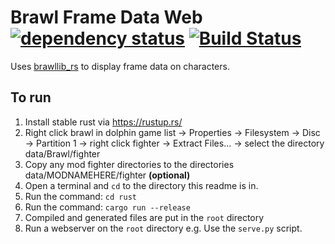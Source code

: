 # Brawl Frame Data Web [![dependency status](https://deps.rs/repo/github/rukai/brawl-frame-data-web/status.svg)](https://deps.rs/repo/github/rukai/brawl-frame-data-web) [![Build Status](https://travis-ci.com/rukai/brawl-frame-data-web.svg?branch=master)](https://travis-ci.com/rukai/brawl-frame-data-web)

Uses [brawllib_rs](https://github.com/rukai/brawllib_rs) to display frame data on characters.

## To run

1.  Install stable rust via https://rustup.rs/
3.  Right click brawl in dolphin game list -> Properties -> Filesystem -> Disc -> Partition 1 -> right click fighter -> Extract Files... -> select the directory data/Brawl/fighter
4.  Copy any mod fighter directories to the directories data/MODNAMEHERE/fighter **(optional)**
5.  Open a terminal and `cd` to the directory this readme is in.
6.  Run the command: `cd rust`
6.  Run the command: `cargo run --release`
7.  Compiled and generated files are put in the `root` directory
8.  Run a webserver on the `root` directory e.g. Use the `serve.py` script.
